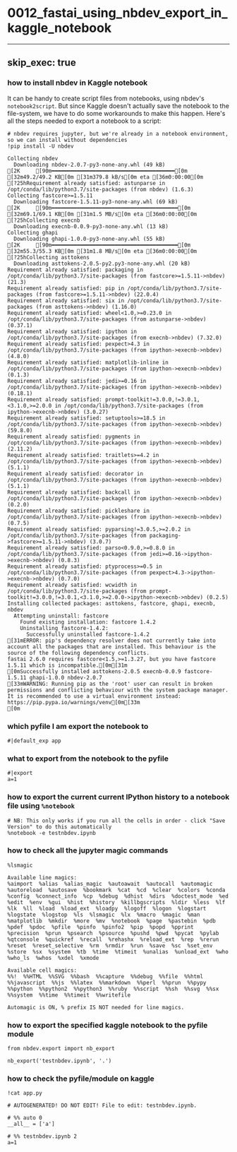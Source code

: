 # 0012_fastai_using_nbdev_export_in_kaggle_notebook
---
skip_exec: true
---
### how to install nbdev in Kaggle notebook

It can be handy to create script files from notebooks, using nbdev's `notebook2script`. But since Kaggle doesn't actually save the notebook to the file-system, we have to do some workarounds to make this happen. Here's all the steps needed to export a notebook to a script:


```
# nbdev requires jupyter, but we're already in a notebook environment, so we can install without dependencies
!pip install -U nbdev
```

    Collecting nbdev
      Downloading nbdev-2.0.7-py3-none-any.whl (49 kB)
    [2K     [90m━━━━━━━━━━━━━━━━━━━━━━━━━━━━━━━━━━━━━━━[0m [32m49.2/49.2 KB[0m [31m379.8 kB/s[0m eta [36m0:00:00[0m
    [?25hRequirement already satisfied: astunparse in /opt/conda/lib/python3.7/site-packages (from nbdev) (1.6.3)
    Collecting fastcore>=1.5.11
      Downloading fastcore-1.5.11-py3-none-any.whl (69 kB)
    [2K     [90m━━━━━━━━━━━━━━━━━━━━━━━━━━━━━━━━━━━━━━━━[0m [32m69.1/69.1 KB[0m [31m1.5 MB/s[0m eta [36m0:00:00[0m
    [?25hCollecting execnb
      Downloading execnb-0.0.9-py3-none-any.whl (13 kB)
    Collecting ghapi
      Downloading ghapi-1.0.0-py3-none-any.whl (55 kB)
    [2K     [90m━━━━━━━━━━━━━━━━━━━━━━━━━━━━━━━━━━━━━━━━[0m [32m55.3/55.3 KB[0m [31m1.8 MB/s[0m eta [36m0:00:00[0m
    [?25hCollecting asttokens
      Downloading asttokens-2.0.5-py2.py3-none-any.whl (20 kB)
    Requirement already satisfied: packaging in /opt/conda/lib/python3.7/site-packages (from fastcore>=1.5.11->nbdev) (21.3)
    Requirement already satisfied: pip in /opt/conda/lib/python3.7/site-packages (from fastcore>=1.5.11->nbdev) (22.0.4)
    Requirement already satisfied: six in /opt/conda/lib/python3.7/site-packages (from asttokens->nbdev) (1.16.0)
    Requirement already satisfied: wheel<1.0,>=0.23.0 in /opt/conda/lib/python3.7/site-packages (from astunparse->nbdev) (0.37.1)
    Requirement already satisfied: ipython in /opt/conda/lib/python3.7/site-packages (from execnb->nbdev) (7.32.0)
    Requirement already satisfied: pexpect>4.3 in /opt/conda/lib/python3.7/site-packages (from ipython->execnb->nbdev) (4.8.0)
    Requirement already satisfied: matplotlib-inline in /opt/conda/lib/python3.7/site-packages (from ipython->execnb->nbdev) (0.1.3)
    Requirement already satisfied: jedi>=0.16 in /opt/conda/lib/python3.7/site-packages (from ipython->execnb->nbdev) (0.18.1)
    Requirement already satisfied: prompt-toolkit!=3.0.0,!=3.0.1,<3.1.0,>=2.0.0 in /opt/conda/lib/python3.7/site-packages (from ipython->execnb->nbdev) (3.0.27)
    Requirement already satisfied: setuptools>=18.5 in /opt/conda/lib/python3.7/site-packages (from ipython->execnb->nbdev) (59.8.0)
    Requirement already satisfied: pygments in /opt/conda/lib/python3.7/site-packages (from ipython->execnb->nbdev) (2.11.2)
    Requirement already satisfied: traitlets>=4.2 in /opt/conda/lib/python3.7/site-packages (from ipython->execnb->nbdev) (5.1.1)
    Requirement already satisfied: decorator in /opt/conda/lib/python3.7/site-packages (from ipython->execnb->nbdev) (5.1.1)
    Requirement already satisfied: backcall in /opt/conda/lib/python3.7/site-packages (from ipython->execnb->nbdev) (0.2.0)
    Requirement already satisfied: pickleshare in /opt/conda/lib/python3.7/site-packages (from ipython->execnb->nbdev) (0.7.5)
    Requirement already satisfied: pyparsing!=3.0.5,>=2.0.2 in /opt/conda/lib/python3.7/site-packages (from packaging->fastcore>=1.5.11->nbdev) (3.0.7)
    Requirement already satisfied: parso<0.9.0,>=0.8.0 in /opt/conda/lib/python3.7/site-packages (from jedi>=0.16->ipython->execnb->nbdev) (0.8.3)
    Requirement already satisfied: ptyprocess>=0.5 in /opt/conda/lib/python3.7/site-packages (from pexpect>4.3->ipython->execnb->nbdev) (0.7.0)
    Requirement already satisfied: wcwidth in /opt/conda/lib/python3.7/site-packages (from prompt-toolkit!=3.0.0,!=3.0.1,<3.1.0,>=2.0.0->ipython->execnb->nbdev) (0.2.5)
    Installing collected packages: asttokens, fastcore, ghapi, execnb, nbdev
      Attempting uninstall: fastcore
        Found existing installation: fastcore 1.4.2
        Uninstalling fastcore-1.4.2:
          Successfully uninstalled fastcore-1.4.2
    [31mERROR: pip's dependency resolver does not currently take into account all the packages that are installed. This behaviour is the source of the following dependency conflicts.
    fastai 2.6.0 requires fastcore<1.5,>=1.3.27, but you have fastcore 1.5.11 which is incompatible.[0m[31m
    [0mSuccessfully installed asttokens-2.0.5 execnb-0.0.9 fastcore-1.5.11 ghapi-1.0.0 nbdev-2.0.7
    [33mWARNING: Running pip as the 'root' user can result in broken permissions and conflicting behaviour with the system package manager. It is recommended to use a virtual environment instead: https://pip.pypa.io/warnings/venv[0m[33m
    [0m

### which pyfile I am export the notebook to


```
#|default_exp app
```

### what to export from the notebook to the pyfile 


```
#|export
a=1
```

### how to export the current current IPython history to a notebook file using `%notebook`


```
# NB: This only works if you run all the cells in order - click "Save Version" to do this automatically
%notebook -e testnbdev.ipynb
```

### how to check all the jupyter magic commands


```
%lsmagic
```




    Available line magics:
    %aimport  %alias  %alias_magic  %autoawait  %autocall  %automagic  %autoreload  %autosave  %bookmark  %cat  %cd  %clear  %colors  %conda  %config  %connect_info  %cp  %debug  %dhist  %dirs  %doctest_mode  %ed  %edit  %env  %gui  %hist  %history  %killbgscripts  %ldir  %less  %lf  %lk  %ll  %load  %load_ext  %loadpy  %logoff  %logon  %logstart  %logstate  %logstop  %ls  %lsmagic  %lx  %macro  %magic  %man  %matplotlib  %mkdir  %more  %mv  %notebook  %page  %pastebin  %pdb  %pdef  %pdoc  %pfile  %pinfo  %pinfo2  %pip  %popd  %pprint  %precision  %prun  %psearch  %psource  %pushd  %pwd  %pycat  %pylab  %qtconsole  %quickref  %recall  %rehashx  %reload_ext  %rep  %rerun  %reset  %reset_selective  %rm  %rmdir  %run  %save  %sc  %set_env  %store  %sx  %system  %tb  %time  %timeit  %unalias  %unload_ext  %who  %who_ls  %whos  %xdel  %xmode
    
    Available cell magics:
    %%!  %%HTML  %%SVG  %%bash  %%capture  %%debug  %%file  %%html  %%javascript  %%js  %%latex  %%markdown  %%perl  %%prun  %%pypy  %%python  %%python2  %%python3  %%ruby  %%script  %%sh  %%svg  %%sx  %%system  %%time  %%timeit  %%writefile
    
    Automagic is ON, % prefix IS NOT needed for line magics.



### how to export the specified kaggle notebook to the pyfile module


```
from nbdev.export import nb_export
```


```
nb_export('testnbdev.ipynb', '.')
```

### how to check the pyfile/module on kaggle


```
!cat app.py
```

    # AUTOGENERATED! DO NOT EDIT! File to edit: testnbdev.ipynb.
    
    # %% auto 0
    __all__ = ['a']
    
    # %% testnbdev.ipynb 2
    a=1

